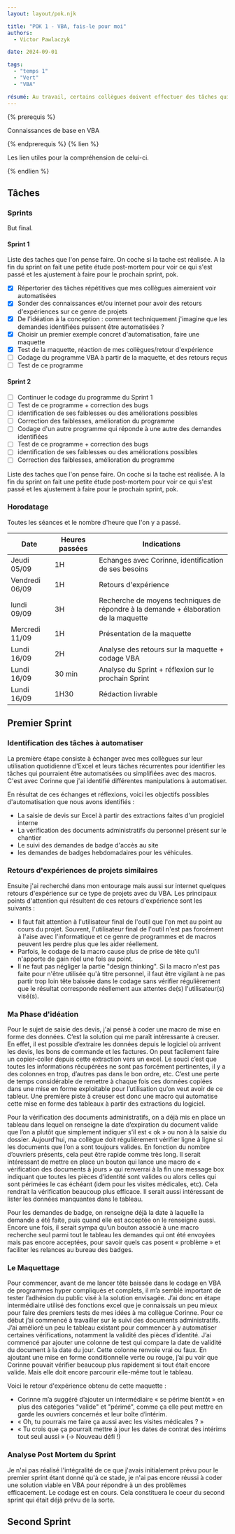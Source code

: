 ```yaml
---
layout: layout/pok.njk

title: "POK 1 - VBA, fais-le pour moi"
authors:
  - Victor Pawlaczyk

date: 2024-09-01

tags:
  - "temps 1"
  - "Vert"
  - "VBA"

résumé: Au travail, certains collègues doivent effectuer des tâches qui me semblent plutôt basiques et surtout très répétitives sur Excel. Le but de ce POK est donc d’essayer d’utiliser les VBA pour automatiser certaines de ces tâches.
---
```


{% prerequis %}

Connaissances de base en VBA

{% endprerequis %}
{% lien %}

Les lien utiles pour la compréhension de celui-ci.

{% endlien %}

## Tâches

### Sprints

But final.

#### Sprint 1

Liste des taches que l'on pense faire. On coche si la tache est réalisée. A la fin du sprint on fait une petite étude post-mortem pour voir ce qui s'est passé et les ajustement à faire pour le prochain sprint, pok.

- [x] Répertorier des tâches répétitives que mes collègues aimeraient voir automatisées
- [x] Sonder des connaissances et/ou internet pour avoir des retours d'expériences sur ce genre de projets
- [x] De l'idéation à la conception : comment techniquement j'imagine que les demandes identifiées puissent être automatisées ?
- [x] Choisir un premier exemple concret d'automatisation, faire une maquette
- [x] Test de la maquette, réaction de mes collègues/retour d'expérience
- [ ] Codage du programme VBA à partir de la maquette, et des retours reçus
- [ ] Test de ce programme

#### Sprint 2

- [ ] Continuer le codage du programme du Sprint 1
- [ ] Test de ce programme + correction des bugs
- [ ] identification de ses faiblesses ou des améliorations possibles
- [ ] Correction des faiblesses, amélioration du programme
- [ ] Codage d'un autre programme qui réponde à une autre des demandes identifiées
- [ ] Test de ce programme + correction des bugs
- [ ] identification de ses faiblesses ou des améliorations possibles
- [ ] Correction des faiblesses, amélioration du programme

Liste des taches que l'on pense faire. On coche si la tache est réalisée. A la fin du sprint on fait une petite étude post-mortem pour voir ce qui s'est passé et les ajustement à faire pour le prochain sprint, pok.

### Horodatage

Toutes les séances et le nombre d'heure que l'on y a passé.

| Date | Heures passées | Indications |
| -------- | -------- |-------- |
| Jeudi 05/09  | 1H  | Echanges avec Corinne, identification de ses besoins |
| Vendredi 06/09  | 1H  | Retours d'expérience |
| lundi 09/09  | 3H  | Recherche de moyens techniques de répondre à la demande + élaboration de la maquette |
| Mercredi 11/09  | 1H  | Présentation de la maquette |
| Lundi 16/09  | 2H  | Analyse des retours sur la maquette + codage VBA |
| Lundi 16/09  | 30 min  | Analyse du Sprint + réflexion sur le prochain Sprint |
| Lundi 16/09 | 1H30 | Rédaction livrable |

## Premier Sprint

### Identification des tâches à automatiser

La première étape consiste à échanger avec mes collègues sur leur utilisation quotidienne d'Excel et leurs tâches récurrentes pour identifier les tâches qui pourraient être automatisées ou simplifiées avec des macros. C'est avec Corinne que j'ai identifié différentes manipulations à automatiser.

En résultat de ces échanges et réflexions, voici les objectifs possibles d'automatisation que nous avons identifiés :

- La saisie de devis sur Excel à partir des extractions faites d'un progiciel interne
- La vérification des documents administratifs du personnel présent sur le chantier
- Le suivi des demandes de badge d'accès au site
- les demandes de badges hebdomadaires pour les véhicules.

### Retours d'expériences de projets similaires

Ensuite j'ai recherché dans mon entourage mais aussi sur internet quelques retours d'expérience sur ce type de projets avec du VBA. Les principaux points d'attention qui résultent de ces retours d'expérience sont les suivants :

- Il faut fait attention à l'utilisateur final de l'outil que l'on met au point au cours du projet. Souvent, l'utilisateur final de l'outil n'est pas forcément à l'aise avec l'informatique et ce genre de programmes et de macros peuvent les perdre plus que les aider réellement.
- Parfois, le codage de la macro cause plus de prise de tête qu'il n'apporte de gain réel une fois au point.
- Il ne faut pas négliger la partie "design thinking". Si la macro n'est pas faite pour n'être utilisée qu'à titre personnel, il faut être vigilant à ne pas partir trop loin tête baissée dans le codage sans vérifier régulièrement que le résultat corresponde réellement aux attentes de(s) l'utilisateur(s) visé(s).

### Ma Phase d'idéation

Pour le sujet de saisie des devis, j'ai pensé à coder une macro de mise en forme des données. C’est la solution qui me paraît intéressante à creuser. En effet, il est possible d’extraire les données depuis le logiciel où arrivent les devis, les bons de commande et les factures. On peut facilement faire un copier-coller depuis cette extraction vers un excel. Le souci c’est que toutes les informations récupérées ne sont pas forcément pertinentes, il y a des colonnes en trop, d’autres pas dans le bon ordre, etc. C’est une perte de temps considérable de remettre à chaque fois ces données copiées dans une mise en forme exploitable pour l’utilisation qu’on veut avoir de ce tableur. Une première piste à creuser est donc une macro qui automatise cette mise en forme des tableaux à partir des extractions du logiciel.

Pour la vérification des documents administratifs, on a déjà mis en place un tableau dans lequel on renseigne la date d’expiration du document valide que l’on a plutôt que simplement indiquer s’il est « ok » ou non à la saisie du dossier. Aujourd’hui, ma collègue doit régulièrement vérifier ligne à ligne si les documents que l’on a sont toujours valides. En fonction du nombre d’ouvriers présents, cela peut être rapide comme très long. Il serait intéressant de mettre en place un bouton qui lance une macro de « vérification des documents à jours » qui renverrai à la fin une message box indiquant que toutes les pièces d’identité sont valides ou alors celles qui sont périmées le cas échéant (idem pour les visites médicales, etc). Cela rendrait la vérification beaucoup plus efficace. Il serait aussi intéressant de lister les données manquantes dans le tableau.

Pour les demandes de badge, on renseigne déjà la date à laquelle la demande a été faite, puis quand elle est acceptée on le renseigne aussi. Encore une fois, il serait sympa qu’un bouton associé à une macro recherche seul parmi tout le tableau les demandes qui ont été envoyées mais pas encore acceptées, pour savoir quels cas posent « problème » et faciliter les relances au bureau des badges.

### Le Maquettage

Pour commencer, avant de me lancer tête baissée dans le codage en VBA de programmes hyper compliqués et complets, il m’a semblé important de tester l’adhésion du public visé à la solution envisagée. J’ai donc en étape intermédiaire utilisé des fonctions excel que je connaissais un peu mieux pour faire des premiers tests de mes idées à ma collègue Corinne. Pour ce début j’ai commencé à travailler sur le suivi des documents administratifs. J’ai amélioré un peu le tableau existant pour commencer à y automatiser certaines vérifications, notamment la validité des pièces d’identité. J’ai commencé par ajouter une colonne de test qui compare la date de validité du document à la date du jour. Cette colonne renvoie vrai ou faux. En ajoutant une mise en forme conditionnelle verte ou rouge, j’ai pu voir que Corinne pouvait vérifier beaucoup plus rapidement si tout était encore valide. Mais elle doit encore parcourir elle-même tout le tableau.

Voici le retour d'expérience obtenu de cette maquette :

- Corinne m’a suggéré d’ajouter un intermédiaire « se périme bientôt » en plus des catégories "valide" et "périmé", comme ça elle peut mettre en garde les ouvriers concernés et leur boîte d’intérim.
- « Oh, tu pourrais me faire ça aussi avec les visites médicales ? »
- « Tu crois que ça pourrait mettre à jour les dates de contrat des intérims tout seul aussi » (-> Nouveau défi !)

### Analyse Post Mortem du Sprint

Je n'ai pas réalisé l'intégralité de ce que j'avais initialement prévu pour le premier sprint étant donné qu'à ce stade, je n'ai pas encore réussi à coder une solution viable en VBA pour répondre à un des problèmes efficacement. Le codage est en cours. Cela constituera le coeur du second sprint qui était déjà prévu de la sorte.

## Second Sprint
